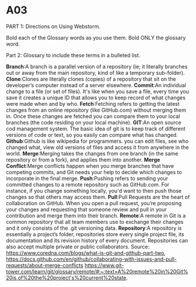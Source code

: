 # A03
PART 1: Directions on Using Webstorm.

Bold each of the Glossary words as you use them.  Bold ONLY the glossary word.

 

Part 2: Glossary to include these terms in a bulleted list.

**Branch**:A branch is a parallel version of a repository (ie; it literally branches out or away from the main repository, kind of like a temporary sub-folder).
**Clone**:Clones are literally clones (copies) of a repository that sit on the developer’s computer instead of a server elsewhere.
**Commit**:An individual change to a file (or set of files). It's like when you save a file, every time you save it creates a unique ID that allows you to keep record of what changes were made when and by who.
**Fetch**:Fetching refers to getting the latest changes from an online repository (like GitHub.com) without merging them in. Once these changes are fetched you can compare them to your local branches (the code residing on your local machine).
**GIT**:An open source cod management system. The basic idea of git is to keep track of different versions of code or text, so you easily can compare what has changed.
**Github**:Github is like wikipedia for programmers. you can edit files, see who changed what, view old versions of files and access it from anywhere in the world.
**Merge**:Merging takes the changes from one branch (in the same repository or from a fork), and applies them into another.
**Merge Conflict**:Merge conflicts happen when you merge branches that have competing commits, and Git needs your help to decide which changes to incorporate in the final merge.
**Push**:Pushing refers to sending your committed changes to a remote repository such as GitHub.com. For instance, if you change something locally, you'd want to then push those changes so that others may access them.
**Pull**:Pull Requests are the heart of collaboration on GitHub. When you open a pull request, you’re proposing your changes and requesting that someone review and pull in your contribution and merge them into their branch.
**Remote**:A remote in Git is a common repository that all team members use to exchange their changes and it only consists of the .git versioning data.
**Repository**:A repository is essentially a project’s folder, repositories store every single project file, its documentation and its revision history of every document. Repositories can also accept multiple private or public collaborators.
Source: https://www.coredna.com/blogs/what-is-git-and-github-part-two,
https://docs.github.com/en/github/collaborating-with-issues-and-pull-requests/about-merge-conflicts
https://www.git-tower.com/learn/git/glossary/remote/#:~:text=A%20remote%20in%20Git%20is,of%20the%20project's%20current%20state.
